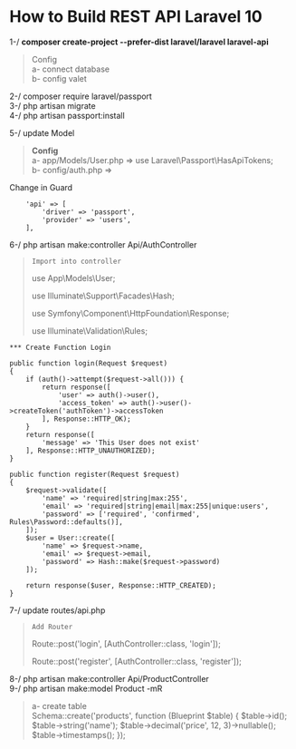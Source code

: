 # How to Build REST API Laravel 10

1-/ __composer create-project --prefer-dist laravel/laravel laravel-api__  <br/>
> Config <br/>
 >a- connect database <br/>
 >b- config valet <br/>

2-/ composer require laravel/passport <br/>
3-/ php artisan migrate <br/>
4-/ php artisan passport:install<br/>

5-/ update Model <br/>
> __Config__ <br/>
    a- app/Models/User.php => use Laravel\Passport\HasApiTokens; <br/>
    b- config/auth.php =>  <br/>

<html>
<body>
<p>Change in Guard</p>
</body>
</html>

        'api' => [
            'driver' => 'passport',
            'provider' => 'users',
        ],
6-/ php artisan make:controller Api/AuthController  <br/>
>`Import into controller `<br/>
>  <html>
>  <body>
>     <p>use App\Models\User; </p>
>     <p>use Illuminate\Support\Facades\Hash;</p>
>     <p>use Symfony\Component\HttpFoundation\Response;</p>
>     <p>use Illuminate\Validation\Rules;</p>
> </body>
> </html>

    *** Create Function Login 

    public function login(Request $request)
    {
        if (auth()->attempt($request->all())) {
            return response([
                'user' => auth()->user(),
                'access_token' => auth()->user()->createToken('authToken')->accessToken
            ], Response::HTTP_OK);
        }
        return response([
            'message' => 'This User does not exist'
        ], Response::HTTP_UNAUTHORIZED);
    }

    public function register(Request $request)
    {
        $request->validate([
            'name' => 'required|string|max:255',
            'email' => 'required|string|email|max:255|unique:users',
            'password' => ['required', 'confirmed', Rules\Password::defaults()],
        ]);
        $user = User::create([
            'name' => $request->name,
            'email' => $request->email,
            'password' => Hash::make($request->password)
        ]);

        return response($user, Response::HTTP_CREATED);
    }

7-/ update routes/api.php </br>
>`Add Router `<br/>
>  <html>
>  <body>
>     <p>Route::post('login', [AuthController::class, 'login']);</p>
>     <p>Route::post('register', [AuthController::class, 'register']);</p>
> </body>
> </html>

8-/ php artisan make:controller Api/ProductController</br>
9-/ php artisan make:model Product -mR   </br>
> a- create table </br>
        Schema::create('products', function (Blueprint $table) {
            $table->id();
            $table->string('name');
            $table->decimal('price', 12, 3)->nullable();
            $table->timestamps();
        });
